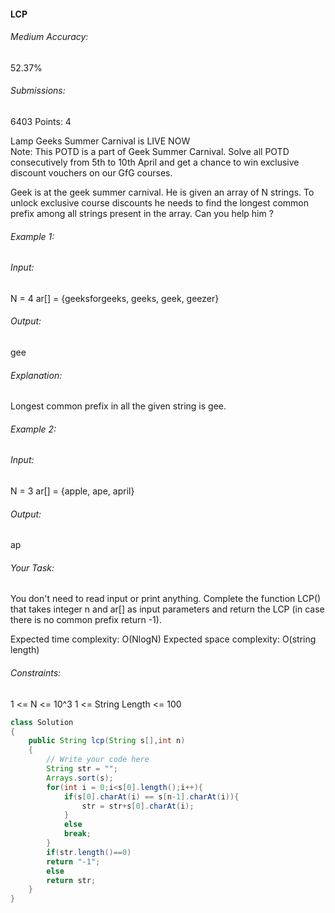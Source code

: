 #### LCP
###### Medium Accuracy:
52.37%
###### Submissions: 
6403 Points: 4

Lamp Geeks Summer Carnival is LIVE NOW  
Note: This POTD is a part of Geek Summer Carnival. Solve all POTD consecutively from 5th to 10th April and get a chance to win exclusive discount vouchers on our GfG courses.

Geek is at the geek summer carnival. He is given an array of N strings. To unlock exclusive course discounts he needs to find the longest common prefix among all strings present in the array. Can you help him ?


###### Example 1:

###### Input:
N = 4
ar[] = {geeksforgeeks, geeks, geek, geezer}

###### Output:
gee

###### Explanation: 
Longest common prefix in all the given string is gee. 
 

###### Example 2:

###### Input:
N = 3
ar[] = {apple, ape, april}

###### Output:
ap

###### Your Task:
You don't need to read input or print anything. Complete the function LCP() that takes integer n and ar[] as input parameters and return the LCP (in case there is no common prefix return -1). 

 

Expected time complexity: O(NlogN)
Expected space complexity: O(string length)


###### Constraints:
1 <= N <= 10^3
1 <= String Length <= 100

```java
class Solution
{
    public String lcp(String s[],int n)
    {
        // Write your code here
        String str = "";
        Arrays.sort(s);
        for(int i = 0;i<s[0].length();i++){
            if(s[0].charAt(i) == s[n-1].charAt(i)){
                str = str+s[0].charAt(i);
            }
            else
            break;
        }
        if(str.length()==0)
        return "-1";
        else
        return str;
    }
}
```

